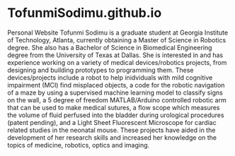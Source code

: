 # TofunmiSodimu.github.io
Personal Website
Tofunmi Sodimu is a graduate student at Georgia Institute of Technology, Atlanta, currently obtaining a Master of Science in Robotics degree. She also has a Bachelor of Science in Biomedical Engineering degree from the University of Texas at Dallas. She is interested in and has experience working on a variety of medical devices/robotics projects, from designing and building prototypes to programming them. These devices/projects include a robot to help inidviduals with mild cognitive impairment (MCI) find misplaced objects, a code for the robotic navigation of a maze by using a supervised machine learning model to classify signs on the wall, a 5 degree of freedom MATLAB/Arduino controlled robotic arm that can be used to make medical sutures, a flow scope which measures the volume of fluid perfused into the bladder during urological procedures (patent pending), and a Light Sheet Fluorescent Microscope for cardiac related studies in the neonatal mouse. These projects have aided in the development of her research skills and increased her knowledge on the topics of medicine, robotics, optics and imaging.
